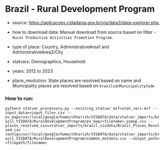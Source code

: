 # Brazil - Rural Development Program

- source: https://aplicacoes.cidadania.gov.br/vis/data3/data-explorer.php, 

- how to download data: Manual download from source based on filter - `Rural Productive Activities Promotion Program`.

- type of place: Country, AdministrativeArea1 and AdministrativeArea2/City

- statvars: Demographics, Household

- years: 2012 to 2023

- place_resolution: State places are resolved based on name and Municipality places are resolved based on `brazilianMunicipalityCode`


### How to run:
`python3 statvar_processory.py --existing_statvar_mcf=stat_vars.mcf --input_data=<input_file>.csv --pv_map=/usr/local/google/home/chharish/VISDATA/data/statvar_imports/brazil_VISDATA/RuralDevelopmentProgram/pv_map/<filename>_pvmap.csv --places_resolved_csv=statvar_imports/brazil_visdata/Brazil_Places_Resolved.csv --config=/usr/local/google/home/chharish/VISDATA/data/statvar_imports/brazil_VISDATA/RuralDevelopmentProgram/common_metdata.csv --output_path=<filepath/filename>`